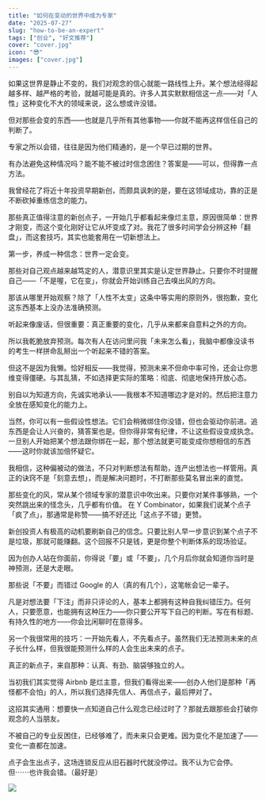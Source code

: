 ```yaml
---
title: "如何在变动的世界中成为专家"
date: "2025-07-27"
slug: "how-to-be-an-expert"
tags: ["创业", "好文推荐"]
cover: "cover.jpg"
icon: "😎"
images: ["cover.jpg"]
---
```

如果这世界是静止不变的，我们对观念的信心就能一路线性上升。某个想法经得起越多样、越严格的考验，就越可能是真的。许多人其实默默相信这一点——对「人性」这种变化不大的领域来说，这么想或许没错。



但对那些会变的东西——也就是几乎所有其他事物——你就不能再这样信任自己的判断了。



专家之所以会错，往往是因为他们精通的，是一个早已过期的世界。



有办法避免这种情况吗？能不能不被过时信念困住？答案是——可以，但得靠一点方法。



我曾经花了将近十年投资早期新创，而颇具讽刺的是，要在这领域成功，靠的正是不断砍掉重练信念的能力。



那些真正值得注意的新创点子，一开始几乎都看起来像烂主意，原因很简单：世界才刚变，而这个变化刚好让它从坏变成了对。我花了很多时间学会分辨这种「翻盘」，而这套技巧，其实也能套用在一切新想法上。



第一步，养成一种信念：世界一定会变。



那些对自己观点越来越笃定的人，潜意识里其实是认定世界静止。只要你不时提醒自己——「不是喔，它在变」，你就会开始训练自己去嗅出风的方向。



那该从哪里开始观察？除了「人性不太变」这条中等实用的原则外，很抱歉，变化这东西基本上没办法准确预测。



听起来像废话，但很重要：真正重要的变化，几乎从来都来自意料之外的方向。



所以我乾脆放弃预测。每次有人在访问里问我「未来怎么看」，我脑中都像没读书的考生一样拼命乱掰出一个听起来不错的答案。



但这不是因为我懒。恰好相反——我觉得，预测未来不但命中率可怜，还会让你思维变得僵硬。与其乱猜，不如选择更实际的策略：彻底、彻底地保持开放心态。



别自以为知道方向，先诚实地承认——我根本不知道哪边才是对的。然后把注意力全放在感知变化的能力上。



当然，你可以有一些假设性想法。它们会稍微绑住你没错，但也会驱动你前进。追东西是会让人兴奋的，猜答案也是。但你得非常有纪律，不让这些假设变成执念。
一旦别人开始把某个想法跟你绑在一起，那个想法就更可能变成你想相信的东西——这时你就该加倍怀疑它。



我相信，这种偏被动的做法，不只对判断想法有帮助，连产出想法也一样管用。真正的诀窍不是「刻意去想」，而是解决问题时，不打断那些莫名冒出来的直觉。



那些变化的风，常从某个领域专家的潜意识中吹出来。只要你对某件事够熟，一个突然跳出来的怪念头，几乎都有价值。
在 Y Combinator，如果我们说某个点子「疯了点」，那通常是称赞——搞不好还比「这点子不错」更赞。



新创投资人有极高的动机要刷新自己的信念。只要比别人早一步意识到某个点子不是垃圾，那就可能赚翻。这个回报不只是钱，更是你整个判断体系的现场验证。



因为创办人站在你面前，你得说「要」或「不要」，几个月后你就会知道你当时是神预测，还是大走眼。



那些说「不要」而错过 Google 的人（真的有几个），这笔帐会记一辈子。



凡是对想法要「下注」而非只评论的人，基本上都拥有这种自我纠错压力。任何人，只要愿意，也能拥有这种压力——你只要公开写下自己的判断。写在有标题、有持久性的地方——你会比闲聊时在意得多。



另一个我很常用的技巧：一开始先看人，不先看点子。虽然我们无法预测未来的点子长什么样，但我很能预测什么样的人会生出未来的点子。



真正的新点子，来自那种：认真、有劲、脑袋够独立的人。



当初我们其实觉得 Airbnb 是烂主意，但我们看得出来——创办人他们是那种「再怪都不会怕」的人，所以我们选择先信人、再信点子，最后押对了。



这招其实通用：想要快一点知道自己什么观念已经过时了？那就去跟那些会打破你观念的人当朋友。



不被自己的专业反困住，已经够难了，而未来只会更难。因为变化不是加速了——变化一直都在加速。



点子会生出点子，这场连锁反应从旧石器时代就没停过。我不认为它会停。
但⋯⋯也许我会错。（最好是）




![](https://prod-files-secure.s3.us-west-2.amazonaws.com/112d0858-5090-4d34-a606-b75eb8d65fd2/46476355-9cf3-4e99-9b7a-3531bc426380/1000202064.png?X-Amz-Algorithm=AWS4-HMAC-SHA256&X-Amz-Content-Sha256=UNSIGNED-PAYLOAD&X-Amz-Credential=ASIAZI2LB466QMNT7VA3%2F20250802%2Fus-west-2%2Fs3%2Faws4_request&X-Amz-Date=20250802T084301Z&X-Amz-Expires=3600&X-Amz-Security-Token=IQoJb3JpZ2luX2VjENb%2F%2F%2F%2F%2F%2F%2F%2F%2F%2FwEaCXVzLXdlc3QtMiJHMEUCIQCKeGvWlby2Njws3t6o%2FKMlYDiwRWfwKXwHhAoq0o3vpAIgJ3zhCedj2TSh93wjTgy08%2FnpjThlOWS%2B5QN1gOeMTFwqiAQI%2F%2F%2F%2F%2F%2F%2F%2F%2F%2F%2F%2FARAAGgw2Mzc0MjMxODM4MDUiDKDNaEb3oiozDvlRTCrcA6Ec7%2FqL%2FS%2F4lXy8V1Jhjc3o%2Bp0CILKBA%2BBYOhthQkp9WG1weIxJcJxNcr71zQt7rdWmWVee8QHH%2FRgj4fyLZEBKariY6C1DU6E2Hm9qY0t5o0OZHByub37wSs5b1aP8btOw0QeL8k0wm8i24xP%2FYkO8M7ZJV9%2F1uL3UbCQ4KIpjPOAf9sttgs5HvOy85E8rDmHJM6nKlqUuSz5Q1m1SVt5vdlHVd92YNHqF2X8Zmnu0U98ZEw0liwQNDErpxPW3PyRQSbv4aHZWS0iV1eBMDyCdqXEbJzr7DefNhzBLEQajna6umRjbQbUacVG4VLyFU2rquVGCjBXHIHEYq9cXM1R5aYwovJWj8bbfTzXCrI48nN3JkFOFa%2FjUgVf2O%2BuWx%2FSdTFNtkwK1R0zihen2o4L9lCyJY7PfCadxZa%2B5YXtMyN2jRDCFo2zheIwhthZuSX3%2BVaUyDBlCnyph0if%2BOASc0Qb%2BqwsK7mb5k1IXjX3FVWUs2dpEZ5BiqDKLbr9WmAhl2xBadHPxK6YK3%2FY8KswhimAqnTBIatx%2BWA3cP2usgOnzpN0wiHPIZcCV2mp30X%2FysXxb%2B%2FeF32ZpMoYm%2BiidScLewxEQzuzVdo8FwMPHc17Fj%2BLxDi0IGmFDMPfUtsQGOqUB5Hek8qiBYXL8I9wbO3hOLKaDnwJfKMBcc7DJ5hv946842xv0tj2C%2FA6O3ldck0%2F6X7kVR%2FPOdGyG4FSnHPUI4Wd%2BhsEmVYHsih%2FOI9CtUOD9r50nR4IID%2Fw2KOh%2Fwqf9l0oQA%2FvPSHBJ2hiP1fAWN0i7khU1BxZ4hbR4NFDJTntLUuXlQOFMjKj%2BvQAwBlFmGZgt9W7Hc2RnNv11n0d10oqrj28y&X-Amz-Signature=510a6b865adfc8ddf3b9b0a3af247bda195a5f63c6686818178864f25efe1956&X-Amz-SignedHeaders=host&x-amz-checksum-mode=ENABLED&x-id=GetObject)

